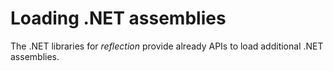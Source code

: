 # Loading .NET assemblies

The .NET libraries for _reflection_ provide already APIs to load additional .NET
assemblies.
